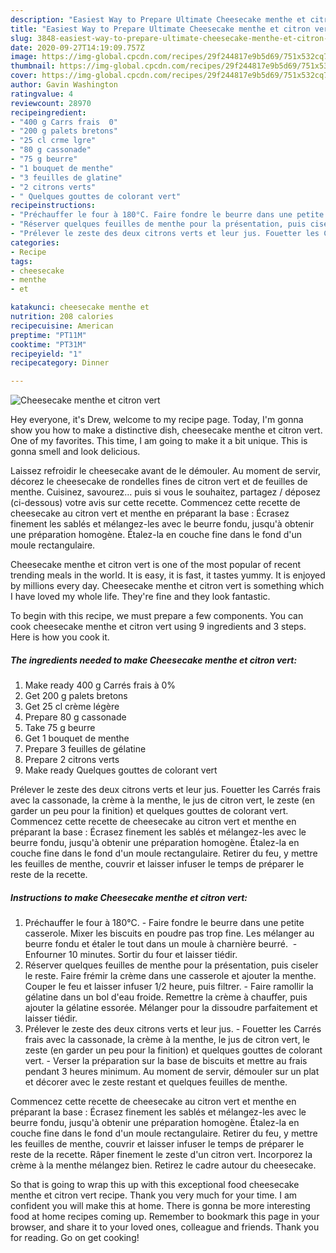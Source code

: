 ```yaml
---
description: "Easiest Way to Prepare Ultimate Cheesecake menthe et citron vert"
title: "Easiest Way to Prepare Ultimate Cheesecake menthe et citron vert"
slug: 3848-easiest-way-to-prepare-ultimate-cheesecake-menthe-et-citron-vert
date: 2020-09-27T14:19:09.757Z
image: https://img-global.cpcdn.com/recipes/29f244817e9b5d69/751x532cq70/cheesecake-menthe-et-citron-vert-photo-principale-de-la-recette.jpg
thumbnail: https://img-global.cpcdn.com/recipes/29f244817e9b5d69/751x532cq70/cheesecake-menthe-et-citron-vert-photo-principale-de-la-recette.jpg
cover: https://img-global.cpcdn.com/recipes/29f244817e9b5d69/751x532cq70/cheesecake-menthe-et-citron-vert-photo-principale-de-la-recette.jpg
author: Gavin Washington
ratingvalue: 4
reviewcount: 28970
recipeingredient:
- "400 g Carrs frais  0"
- "200 g palets bretons"
- "25 cl crme lgre"
- "80 g cassonade"
- "75 g beurre"
- "1 bouquet de menthe"
- "3 feuilles de glatine"
- "2 citrons verts"
- " Quelques gouttes de colorant vert"
recipeinstructions:
- "Préchauffer le four à 180°C. Faire fondre le beurre dans une petite casserole. Mixer les biscuits en poudre pas trop fine. Les mélanger au beurre fondu et étaler le tout dans un moule à charnière beurré.  Enfourner 10 minutes. Sortir du four et laisser tiédir."
- "Réserver quelques feuilles de menthe pour la présentation, puis ciseler le reste. Faire frémir la crème dans une casserole et ajouter la menthe. Couper le feu et laisser infuser 1/2 heure, puis filtrer. Faire ramollir la gélatine dans un bol d&#39;eau froide. Remettre la crème à chauffer, puis ajouter la gélatine essorée. Mélanger pour la dissoudre parfaitement et laisser tiédir."
- "Prélever le zeste des deux citrons verts et leur jus. Fouetter les Carrés frais avec la cassonade, la crème à la menthe, le jus de citron vert, le zeste (en garder un peu pour la finition) et quelques gouttes de colorant vert. Verser la préparation sur la base de biscuits et mettre au frais pendant 3 heures minimum. Au moment de servir, démouler sur un plat et décorer avec le zeste restant et quelques feuilles de menthe."
categories:
- Recipe
tags:
- cheesecake
- menthe
- et

katakunci: cheesecake menthe et 
nutrition: 208 calories
recipecuisine: American
preptime: "PT11M"
cooktime: "PT31M"
recipeyield: "1"
recipecategory: Dinner

---
```



![Cheesecake menthe et citron vert](https://img-global.cpcdn.com/recipes/29f244817e9b5d69/751x532cq70/cheesecake-menthe-et-citron-vert-photo-principale-de-la-recette.jpg)

Hey everyone, it's Drew, welcome to my recipe page. Today, I'm gonna show you how to make a distinctive dish, cheesecake menthe et citron vert. One of my favorites. This time, I am going to make it a bit unique. This is gonna smell and look delicious.

Laissez refroidir le cheesecake avant de le démouler. Au moment de servir, décorez le cheesecake de rondelles fines de citron vert et de feuilles de menthe. Cuisinez, savourez… puis si vous le souhaitez, partagez / déposez (ci-dessous) votre avis sur cette recette. Commencez cette recette de cheesecake au citron vert et menthe en préparant la base : Écrasez finement les sablés et mélangez-les avec le beurre fondu, jusqu&#39;à obtenir une préparation homogène. Étalez-la en couche fine dans le fond d&#39;un moule rectangulaire.

Cheesecake menthe et citron vert is one of the most popular of recent trending meals in the world. It is easy, it is fast, it tastes yummy. It is enjoyed by millions every day. Cheesecake menthe et citron vert is something which I have loved my whole life. They're fine and they look fantastic.


To begin with this recipe, we must prepare a few components. You can cook cheesecake menthe et citron vert using 9 ingredients and 3 steps. Here is how you cook it.

<!--inarticleads1-->

##### The ingredients needed to make Cheesecake menthe et citron vert:

1. Make ready 400 g Carrés frais à 0%
1. Get 200 g palets bretons
1. Get 25 cl crème légère
1. Prepare 80 g cassonade
1. Take 75 g beurre
1. Get 1 bouquet de menthe
1. Prepare 3 feuilles de gélatine
1. Prepare 2 citrons verts
1. Make ready  Quelques gouttes de colorant vert


Prélever le zeste des deux citrons verts et leur jus. Fouetter les Carrés frais avec la cassonade, la crème à la menthe, le jus de citron vert, le zeste (en garder un peu pour la finition) et quelques gouttes de colorant vert. Commencez cette recette de cheesecake au citron vert et menthe en préparant la base : Écrasez finement les sablés et mélangez-les avec le beurre fondu, jusqu&#39;à obtenir une préparation homogène. Étalez-la en couche fine dans le fond d&#39;un moule rectangulaire. Retirer du feu, y mettre les feuilles de menthe, couvrir et laisser infuser le temps de préparer le reste de la recette. 

<!--inarticleads2-->

##### Instructions to make Cheesecake menthe et citron vert:

1. Préchauffer le four à 180°C. - Faire fondre le beurre dans une petite casserole. Mixer les biscuits en poudre pas trop fine. Les mélanger au beurre fondu et étaler le tout dans un moule à charnière beurré.  - Enfourner 10 minutes. Sortir du four et laisser tiédir.
1. Réserver quelques feuilles de menthe pour la présentation, puis ciseler le reste. Faire frémir la crème dans une casserole et ajouter la menthe. Couper le feu et laisser infuser 1/2 heure, puis filtrer. - Faire ramollir la gélatine dans un bol d&#39;eau froide. Remettre la crème à chauffer, puis ajouter la gélatine essorée. Mélanger pour la dissoudre parfaitement et laisser tiédir.
1. Prélever le zeste des deux citrons verts et leur jus. - Fouetter les Carrés frais avec la cassonade, la crème à la menthe, le jus de citron vert, le zeste (en garder un peu pour la finition) et quelques gouttes de colorant vert. - Verser la préparation sur la base de biscuits et mettre au frais pendant 3 heures minimum. Au moment de servir, démouler sur un plat et décorer avec le zeste restant et quelques feuilles de menthe.


Commencez cette recette de cheesecake au citron vert et menthe en préparant la base : Écrasez finement les sablés et mélangez-les avec le beurre fondu, jusqu&#39;à obtenir une préparation homogène. Étalez-la en couche fine dans le fond d&#39;un moule rectangulaire. Retirer du feu, y mettre les feuilles de menthe, couvrir et laisser infuser le temps de préparer le reste de la recette. Râper finement le zeste d&#39;un citron vert. Incorporez la crème à la menthe mélangez bien. Retirez le cadre autour du cheesecake. 

So that is going to wrap this up with this exceptional food cheesecake menthe et citron vert recipe. Thank you very much for your time. I am confident you will make this at home. There is gonna be more interesting food at home recipes coming up. Remember to bookmark this page in your browser, and share it to your loved ones, colleague and friends. Thank you for reading. Go on get cooking!
